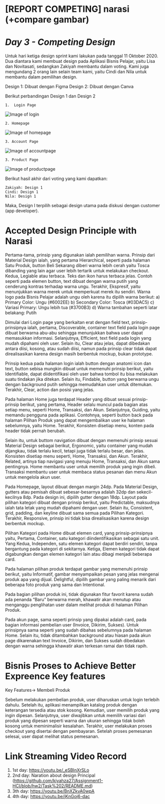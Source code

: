 # [REPORT COMPETING] narasi (+compare gambar)
  
# _Day 3 - Competing Design_
Untuk hari ketiga design sprint kami lakukan pada tanggal 11 Oktober 2020. Dua diantara kami membuat design pada Aplikasi Bisnis Pelajar, yaitu Lisa dan Novitasati, sedangkan Zakiyah membantu dalam voting. Kami juga mengundang 2 orang lain selain team kami, yaitu Cindi dan Nila untuk membantu dalam pemilihan design.

Design 1: Dibuat dengan Figma
Design 2: Dibuat dengan Canva

Berikut perbandingan Design 1 dan Design 2
                        
    1.	Login Page
![Image of login](https://github.com/kiyahza27/Assignment1-HCI/blob/hw2/Task%202/Comparing%20Design/login%20page.jpg)

    2. Homepage
![Image of homepage](https://github.com/kiyahza27/Assignment1-HCI/blob/hw2/Task%202/Comparing%20Design/homepage.jpg)

    3. Account Page
![Image of accountpage](https://github.com/kiyahza27/Assignment1-HCI/blob/hw2/Task%202/Comparing%20Design/Account%20page.jpg)

    3. Product Page
![Image of productpage](https://github.com/kiyahza27/Assignment1-HCI/blob/hw2/Task%202/Comparing%20Design/Product%20Page.jpg)

Berikut hasil akhir dari voting yang kami dapatkan:

    Zakiyah: Design 1
    Cindi: Design 1
    Nila: Design 1
Maka, Design I terpilih sebagai design utama pada diskusi dengan customer (app developer).

# Accepted Design Principle with Narasi
Pertama-tama, prinsip yang digunakan ialah pemilihan warna. Prinsip dari Material Design ialah, yang pertama Hierarchical, seperti pada halaman Satu Produk, button Beli Sekarang diberi warna lebih cerah yaitu Tosca dibanding yang lain agar user lebih tertarik untuk melakukan checkout. Kedua, Legiable atau terbaca. Teks dan ikon harus terbaca jelas. Contoh seperti pada elemen button, text dibuat dengan warna putih yang cenderung kontras terhadap warna ungu. Terakhir, Ekspresif, yaitu menunjukkan warna merek untuk memperkuat merek itu sendiri. Warna logo pada Bisnis Pelajar adalah ungu oleh karena itu dipilih warna berikut:
a)	Primary Color: Ungu (#6002EE)
b)	Secondary Color: Tosca (#03DAC5)
c)	Variasi Primary: Ungu lebih tua (#3700B3)
d)	Warna tambahan seperti latar belakang: Putih

Dimulai dari Login page yang berkaitan erat dengan field text, prinsip-prinsipnya ialah, pertama, Discoverable, container text field pada login page dibuat berwarna abu-abu sehingga menunjukkan bahwa user dapat memasukkan informasi. Selanjutnya, Efficient, text field pada login yang mudah dipahami oleh user. Selain itu, Clear atau jelas, dapat dibedakan antara diisi, kosong, atau sudah diisi, namun pada prinsip clear tidak dapat direalisasikan karena design masih berbentuk mockup, bukan prototype.

Prinsip kedua pada halaman login ialah button dengan anatomi icon dan text, button sebisa mungkin dibuat untuk memenuhi prinsip berikut, yaitu Identifiable, dapat diidentifikasi oleh user bahwa tombol itu bisa melakukan suatu tindakan jika ditekan. Selain itu, Findable, button yang berwarna ungu dengan background putih sehingga memudahkan user untuk ditemukan. Terakhir, Clear, action dan posisi yang jelas.

Pada halaman Home juga terdapat Header yang dibuat sesuai prinsip-prinsip berikut, yang pertama, Header selalu muncul pada bagian atas setiap menu, seperti Home, Transaksi, dan Akun. Selanjutnya, Guiding, yaitu memandu pengguna pada aplikasi. Contohnya, seperti button back pada halaman Pilihan Produk yang dapat mengembalikan user ke halaman sebelumnya, yaitu Home. Terakhir, Konsisten disetiap menu, konten pada header tidak pernah berubah.


Selain itu, untuk buttom navigation dibuat dengan memenuhi prinsip sesuai Material Design sebagai berikut, Ergonomic, yaitu container yang mudah dijangkau, tidak terlalu kecil, tetapi juga tidak terlalu besar, dan jelas. Konsisten disetiap menu seperti, Home, Transaksi, dan Akun. Terakhir, Related, artinya tiap navigasi yang menuju Home, Transaksi, dan Akun sama pentingnya. Home membantu user untuk memilih produk yang ingin dibeli. Transaksi membantu user untuk membaca status pesanan dan menu Akun untuk mengelola akun user.

Pada Homepage, layout dibuat dengan margin 24dp. Pada Material Design, gutters atau pemisah dibuat sebesar-besarnya adalah 32dp dan sekecil-kecilnya 8dp. Pada design ini, dipilih gutter dengan 18dp. Layout pada pilihan kategori dibuat dengan prinsip berikut, yaitu Predictable, maksudnya ialah tata letak yang mudah dipahami dengan user. Selain itu, Consistent, grid, padding, dan keyline dibuat sama semua pada Pilihan Kategori. Terakhir, Responsive, prinsip ini tidak bisa direalisasikan karena design berbentuk mockup.

Pilihan Kategori pada Home dibuat elemen card, yang prinsip-prinsipnya yaitu, Pertama, Container, satu kategori diindentifikasikan sebagai satu unit. Yang Kedua, Independen, satu elemen kategori dapat berdiri sendiri, tanpa bergantung pada kategori di sekitarnya. Ketiga, Elemen kategori tidak dapat digabungkan dengan elemen kategori lain atau dibagi menjadi beberapa card.

Pada halaman pilihan produk terdapat gambar yang memenuhi prinsip berikut, yaitu Informatif, gambar menyampaikan pesan yang jelas mengenai produk apa yang dijual. Delightful, dipilih gambar yang paling menarik dari beberapa foto produk yang sama dan Intentional.

Pada bagian pilihan produk ini, tidak digunakan fitur favorit karena sudah ada penanda “Baru” berwarna merah, khawatir akan menutup atau menganggu penglihatan user dalam melihat produk di halaman Pilihan Produk. 

Pada akun page, sama seperti prinsip yang dipakai adalah card, pada bagian informasi pembelian user (Invoice, Dikirim, Sukses). Untuk prinsipnya sama seperti yang sudah dibahas sebelumnya pada halaman Home. Selain itu, tidak ditambahkan background atau hiasan pada akun page dikarenakan text Invoice, Dikirim, dan Sukses sudah dibedakan dengan warna sehingga khawatir akan terkesan ramai dan tidak rapih.

# Bisnis Proses to Achieve Better Expreence Key features
Key Features-> Membeli Produk

Sebelum melakukan pembelian produk, user diharuskan untuk login terlebih dahulu. Setelah itu, aplikasi menampilkan katalog produk dengan keterangan tersedia atau stok kosong. Kemudian, user memilih produk yang ingin dipesan. Selanjutnya, user diwajibkan untuk memilih variasi dari produk yang dipesan seperti warna dan ukuran sehingga tidak boleh kosong untuk meminimalisir kesalahan. Terakhir, user melakukan proses checkout yang disertai dengan pembayaran. Setelah proses pemesanan selesai, user dapat melihat status pemesanan.

# Link Streaming Video Record
1.    1st day: https://youtu.be/_eSBInXrSLo
2.    2nd day: Naration about design Principal (https://github.com/kiyahza27/Assignment1-HCI/blob/hw2/Task%202/README.md)
3.    3th day: https://youtu.be/BnXZkvA0wpA
4.    4th day: https://youtu.be/jKnGoj6-dac

